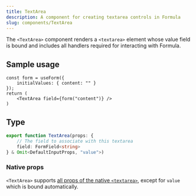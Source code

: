 ```yaml
---
title: TextArea
description: A component for creating textarea controls in Formula
slug: components/TextArea
---
```


The `<TextArea>` component renders a `<textarea>` element whose value field is bound and includes all handlers
required for interacting with Formula.

## Sample usage

```tsx
const form = useForm({
    initialValues: { content: "" }
});
return (
    <TextArea field={form("content")} />
)
```

## Type

```typescript
export function TextArea(props: {
    // The field to associate with this textarea
    field: FormField<string>
} & Omit<DefaultInputProps, "value">)
```

### Native props

`<TextArea>` supports [all props of the native `<textarea>`](https://developer.mozilla.org/en-US/docs/Web/HTML/Reference/Elements/textarea#attributes), except for `value` which is bound automatically.
